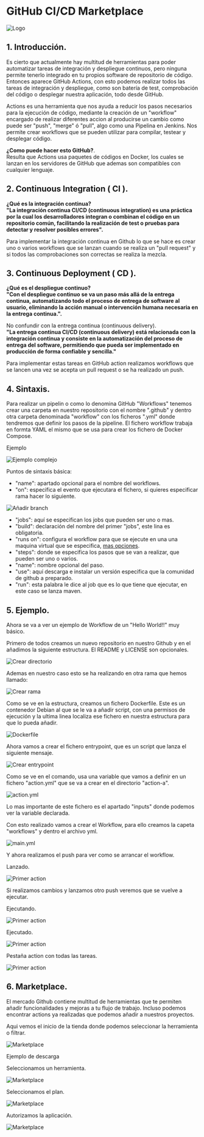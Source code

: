 
# GitHub CI/CD Marketplace

![Logo](img/logo.png)

## 1. Introducción.
Es cierto que actualmente hay multitud de herramientas para poder automatizar tareas de integración y despliegue continuos, pero ninguna permite tenerlo integrado en tu propios software de repositorio de código. 
Entonces aparece GitHub Actions, con esto podemos realizar todos las tareas de integración y despliegue, como son batería de test, comprobación del código o desplegar nuestra aplicación, todo desde GitHub.

Actions es una herramienta que nos ayuda a reducir los pasos necesarios para la ejecución de código, mediante la creación de un "workflow" encargado de realizar diferentes accion al producirse un cambio como puede ser "push", "merge" ó "pull", algo como una Pipelina en Jenkins. Nos permite crear workflows que se pueden utilizar para compilar, testear y desplegar código.

**¿Como puede hacer esto GitHub?**.\
Resulta que Actions usa paquetes de códigos en Docker, los cuales se lanzan en los servidores de GitHub que ademas son compatibles con cualquier lenguaje.

## 2. Continuous Integration ( CI ).
**¿Qué es la integración continua?**\
**"La integración continua CI/CD (continuous integration) es una práctica por la cual los desarrolladores integran o combinan el código en un repositorio común, facilitando la realización de test o pruebas para detectar y resolver posibles errores".**

Para implementar la integración continua en Github lo que se hace es crear uno o varios workflows que se lanzan cuando se realiza un "pull request" y si todos las comprobaciones son correctas se realiza la mezcla.

## 3. Continuous Deployment ( CD ).

**¿Qué es el despliegue continuo?**\
**"Con el despliegue continuo se va un paso más allá de la entrega continua, automatizando todo el proceso de entrega de software al usuario, eliminando la acción manual o intervención humana necesaria en la entrega continua.".**

No confundir con la entrega continua (continuous delivery).\
**"La entrega continua CI/CD (continuous delivery) está relacionada con la integración continua y consiste en la automatización del proceso de entrega del software, permitiendo que pueda ser implementado en producción de forma confiable y sencilla."** 

Para implementar estas tareas en GitHub action realizamos workflows que se lancen una vez se acepta un pull request o se ha realizado un push.

## 4. Sintaxis.
Para realizar un pipelin o como lo denomina GitHub "Workflows" tenemos crear una carpeta en nuestro repositorio con el nombre ".github" y dentro otra carpeta denominada "workflow" con los ficheros ".yml" donde tendremos que definir los pasos de la pipeline. El fichero workflow trabaja en formta YAML el mismo que se usa para crear los fichero de Docker Compose.

Ejemplo

![Ejemplo complejo](img/ejmplo.PNG)

Puntos de sintaxis básica:
- "name": apartado opcional para el nombre del workflows.
- "on": especifica el evento que ejecutara el fichero, si quieres especificar rama hacer lo siguiente.
      
![Añadir branch](img/ejemplo-rama.PNG)
	

- "jobs": aquí se especifican los jobs que pueden ser uno o mas.
- "build": declaración del nombre del primer "jobs", este lina es obligatoria.
- "runs on": configura el workflow para que se ejecute en una una maquina virtual que se especifica, [mas opciones](https://docs.github.com/en/actions/using-workflows/workflow-syntax-for-github-actions#jobsjob_idruns-on).
- "steps": donde se especifica los pasos que se van a realizar, que pueden ser uno o varios.
- "name": nombre opcional del paso.
- "use": aquí descarga e instalar un versión especifica que la comunidad de github a preparado.
- "run": esta palabra le dice al job que es lo que tiene que ejecutar, en este caso se lanza maven.




## 5. Ejemplo.
Ahora se va a ver un ejemplo de Workflow de un "Hello World!!" muy básico.


Primero de todos creamos un nuevo repositorio en nuestro Github y en el añadimos la siguiente estructura. El README  y LICENSE son opcionales.

![Crear directorio](img/01-createDirectory-Dockerfile.png)


Ademas en nuestro caso esto se ha realizando en otra rama que hemos llamado:

![Crear rama](img/02-createNewBranch.png)


Como se ve en la estructura, creamos un fichero Dockerfile. Este es un contenedor Debian al que se le va a añadir script, con una permisos de ejecución y la ultima linea localiza ese fichero en nuestra estructura para que lo pueda añadir.
 
![Dockerfile](img/03-dockerfile.png)



Ahora vamos a crear el fichero entrypoint, que es un script que lanza el siguiente mensaje.

![Crear entrypoint](img/04-entrypoint.png)

Como se ve en el comando, usa una variable que vamos a definir en un fichero "action.yml" que se va a crear en el directorio "action-a".

![action.yml](img/05-action.png)

Lo mas importante de este fichero es el apartado "inputs" donde podemos ver la variable declarada.

Con esto realizado vamos a crear el Workflow, para ello creamos la capeta "workflows" y dentro el archivo yml.

![main.yml](img/07-action-bloc.png)


Y ahora realizamos el push para ver como se arrancar el workflow.


Lanzado.

![Primer action](img/07-action.PNG)

Si realizamos cambios y lanzamos otro push veremos que se vuelve a ejecutar.

Ejecutando.

![Primer action](img/08-action02.PNG)


Ejecutado.

![Primer action](img/09-action03.PNG)


Pestaña action con todas las tareas.

![Primer action](img/10-action04.PNG)

## 6. Marketplace.

El mercado Github contiene multitud de herramientas que te permiten añadir funcionalidades y mejoras a tu flujo de trabajo. Incluso podemos encontrar actions ya realizadas que podemos añadir a nuestros proyectos.

Aqui vemos el inicio de la tienda donde podemos seleccionar la herramienta o filtrar.

![Marketplace](img/marktspace.PNG)


Ejemplo de descarga

Seleccionamos un herramienta.

![Marketplace](img/marktspace01.PNG)


Seleccionamos el plan.

![Marketplace](img/marktspace02.PNG)

Autorizamos la aplicación.

![Marketplace](img/marktspace03.PNG)
